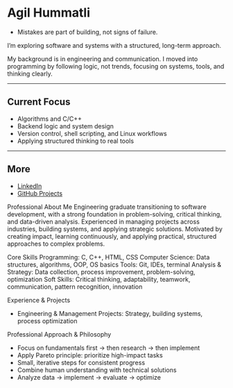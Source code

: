 # Agil Hummatli

- Mistakes are part of building, not signs of failure.
  
I’m exploring software and systems with a structured, long-term approach.

My background is in engineering and communication. I moved into programming by following logic, not trends, focusing on systems, tools, and thinking clearly.

---

## Current Focus

- Algorithms and C/C++  
- Backend logic and system design  
- Version control, shell scripting, and Linux workflows  
- Applying structured thinking to real tools

---

## More

- [LinkedIn](https://linkedin.com/in/hummatlia)  
- [GitHub Projects](https://github.com/AgilHummatli)

Professional
About Me
Engineering graduate transitioning to software development, with a strong foundation in problem-solving, critical thinking, and data-driven analysis. Experienced in managing projects across industries, building systems, and applying strategic solutions. Motivated by creating impact, learning continuously, and applying practical, structured approaches to complex problems.

Core Skills
Programming: C, C++, HTML, CSS Computer Science: Data structures, algorithms, OOP, OS basics Tools: Git, IDEs, terminal Analysis & Strategy: Data collection, process improvement, problem-solving, optimization Soft Skills: Critical thinking, adaptability, teamwork, communication, pattern recognition, innovation

Experience & Projects
* Engineering & Management Projects: Strategy, building systems, process optimization


Professional Approach & Philosophy
* Focus on fundamentals first → then research → then implement
* Apply Pareto principle: prioritize high-impact tasks
* Small, iterative steps for consistent progress
* Combine human understanding with technical solutions
* Analyze data → implement → evaluate → optimize


